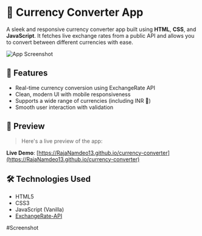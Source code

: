# 💱 Currency Converter App

A sleek and responsive currency converter app built using **HTML**, **CSS**, and **JavaScript**. It fetches live exchange rates from a public API and allows you to convert between different currencies with ease.

![App Screenshot](./screenshot.png)

## 🚀 Features

- Real-time currency conversion using ExchangeRate API
- Clean, modern UI with mobile responsiveness
- Supports a wide range of currencies (including INR 💸)
- Smooth user interaction with validation

## 📸 Preview

> Here's a live preview of the app:

**Live Demo**: [https://RajaNamdeo13.github.io/currency-converter](https://RajaNamdeo13.github.io/currency-converter)  

## 🛠️ Technologies Used

- HTML5
- CSS3
- JavaScript (Vanilla)
- [ExchangeRate-API](https://www.exchangerate-api.com/)

#Screenshot 

